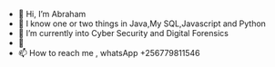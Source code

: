 - 👋 Hi, I’m Abraham 
- 👀 I know one or two things in Java,My SQL,Javascript and Python
- 🌱 I’m currently into Cyber Security and Digital Forensics 
- 💞️ 
- 📫 How to reach me , whatsApp +256779811546

<!---
OneAbrah13/OneAbrah13 is a ✨ special ✨ repository because its `README.md` (this file) appears on your GitHub profile.
You can click the Preview link to take a look at your changes.
--->

